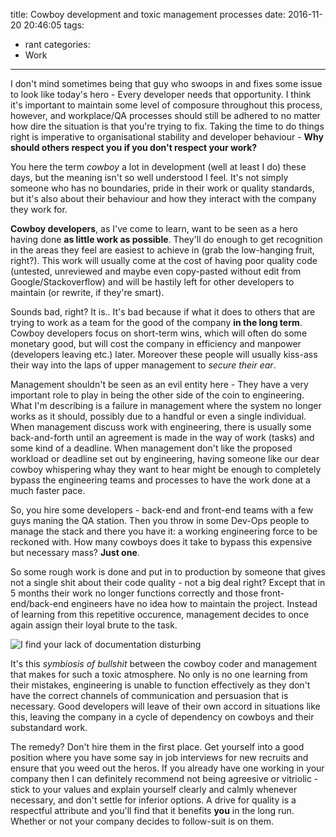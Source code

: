 title: Cowboy development and toxic management processes
date: 2016-11-20 20:46:05
tags:
 - rant
categories:
 - Work
---

I don't mind sometimes being that guy who swoops in and fixes some issue to look like today's hero - Every developer needs that opportunity. I think it's important to maintain some level of composure throughout this process, however, and workplace/QA processes should still be adhered to no matter how dire the situation is that you're trying to fix. Taking the time to do things right is imperative to organisational stability and developer behaviour - **Why should others respect you if you don't respect your work?**

You here the term _cowboy_ a lot in development (well at least I do) these days, but the meaning isn't so well understood I feel. It's not simply someone who has no boundaries, pride in their work or quality standards, but it's also about their behaviour and how they interact with the company they work for.

**Cowboy developers**, as I've come to learn, want to be seen as a hero having done **as little work as possible**. They'll do enough to get recognition in the areas they feel are easiest to achieve in (grab the low-hanging fruit, right?). This work will usually come at the cost of having poor quality code (untested, unreviewed and maybe even copy-pasted without edit from Google/Stackoverflow) and will be hastily left for other developers to maintain (or rewrite, if they're smart).

Sounds bad, right? It is.. It's bad because if what it does to others that are trying to work as a team for the good of the company **in the long term**. Cowboy developers focus on short-term wins, which will often do some monetary good, but will cost the company in efficiency and manpower (developers leaving etc.) later. Moreover these people will usually kiss-ass their way into the laps of upper management to _secure their ear_.

Management shouldn't be seen as an evil entity here - They have a very important role to play in being the other side of the coin to engineering. What I'm describing is a failure in management where the system no longer works as it should, possibly due to a handful or even a single individual. When management discuss work with engineering, there is usually some back-and-forth until an agreement is made in the way of work (tasks) and some kind of a deadline. When management don't like the proposed workload or deadline set out by engineering, having someone like our dear cowboy whispering whay they want to hear might be enough to completely bypass the engineering teams and processes to have the work done at a much faster pace.

So, you hire some developers - back-end and front-end teams with a few guys maning the QA station. Then you throw in some Dev-Ops people to manage the stack and there you have it: a working engineering force to be reckoned with. How many cowboys does it take to bypass this expensive but necessary mass? **Just one**.

So some rough work is done and put in to production by someone that gives not a single shit about their code quality - not a big deal right? Except that in 5 months their work no longer functions correctly and those front-end/back-end engineers have no idea how to maintain the project. Instead of learning from this repetitive occurence, management decides to once again assign their loyal brute to the task.

![I find your lack of documentation disturbing](lack-of-docs.jpg)

It's this _symbiosis of bullshit_ between the cowboy coder and management that makes for such a toxic atmosphere. No only is no one learning from their mistakes, engineering is unable to function effectively as they don't have the correct channels of communication and persuasion that is necessary. Good developers will leave of their own accord in situations like this, leaving the company in a cycle of dependency on cowboys and their substandard work.

The remedy? Don't hire them in the first place. Get yourself into a good position where you have some say in job interviews for new recruits and ensure that you weed out the heros. If you already have one working in your company then I can definitely recommend not being agreesive or vitriolic - stick to your values and explain yourself clearly and calmly whenever necessary, and don't settle for inferior options. A drive for quality is a respectful attribute and you'll find that it benefits **you** in the long run. Whether or not your company decides to follow-suit is on them. 
